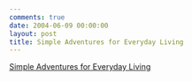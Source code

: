```yaml
---
comments: true
date: 2004-06-09 00:00:00
layout: post
title: Simple Adventures for Everyday Living
---
```


[Simple Adventures for Everyday Living](http://www.tenbyten.net/actions.html)
